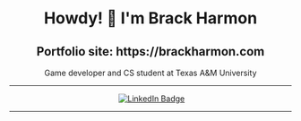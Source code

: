 <div id="header" align="center">
  
<h1>
Howdy! 👋 I'm Brack Harmon 
 </h1>
 
  <h2>
    Portfolio site: https://brackharmon.com
  </h2>
    Game developer and CS student at Texas A&M University
 </div>

---

<div align = "center">

  <img src="https://komarev.com/ghpvc/?username=bhar2202&style=flat-square&color=green" alt=""/>

  <a href="https://www.linkedin.com/in/brackharmon/">
      <img src="https://img.shields.io/badge/LinkedIn-blue?style=for-the-badge&logo=linkedin&logoColor=white" alt="LinkedIn Badge"/>
   </a>
   
 
 </div>
 
 ---
 

